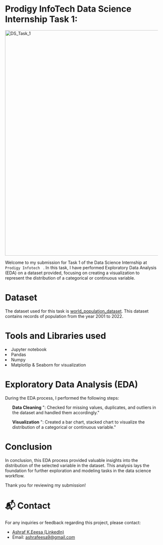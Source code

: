 # Prodigy InfoTech Data Science Internship Task 1:
<p dir="outo">
<img width="742" alt="DS_Task_1" src="https://github.com/ashrafeesa/PRODIGY_DS_01/assets/143039004/d8c0515e-42bc-498e-b747-36ed0c0ba6ff">
</p>

<p dir="outo">Welcome to my submission for Task 1 of the Data Science Internship at <code> Prodigy Infotech </code> 
  . In this task, I have performed Exploratory Data Analysis (EDA) on a dataset provided, focusing on creating a visualization 
  to represent the distribution of a categorical or continuous variable.</p>

# Dataset
The dataset used for this task is <a href="https://github.com/kindo-tk/PRODIGY_DS_01/blob/main/worldpopulationdata.csv"> world_population_dataset</a>. This dataset contains records of population from the year 2001 to 2022.

# Tools and Libraries used
<li>Jupyter notebook</li>
<li>Pandas</li>
<li>Numpy</li>
<li>Matplotlip & Seaborn for visualization</li>

# Exploratory Data Analysis (EDA)
<p>During the EDA process, I performed the following steps:</p>
<ol dir="outo">
  <p dir="outo">
    <strong>Data Cleaning</strong>
    ": Checked for missing values, duplicates, and outliers in the dataset and handled them accordingly."
    
  </p>
  <p dir="outo">
    <strong>Visualization</strong>
    ": Created a bar chart, stacked chart to visualize the distribution of a categorical or continuous variable."
  </p>
</ol>

# Conclusion
<p dir="outo">In conclusion, this EDA process provided valuable insights into the distribution of the selected variable in the dataset. This analysis lays the foundation for further exploration and modeling tasks in the data science workflow.</p>
<p dir="outo">Thank you for reviewing my submission!</p>

# 📬 Contact
<p dir="outo">For any inquiries or feedback regarding this project, please contact:</p>
<ul dir="outo">
  <li> <a href="https://www.linkedin.com/in/ashraf-k-eesa-b8b8802b4/" rel="nofollow">Ashraf K.Eeesa (LinkedIn)</a> </li>
  <li> Email: <a href="mailto:ashrafeesa9@gmail.com">ashrafeesa9@gmail.com</a></li>
</ul>
